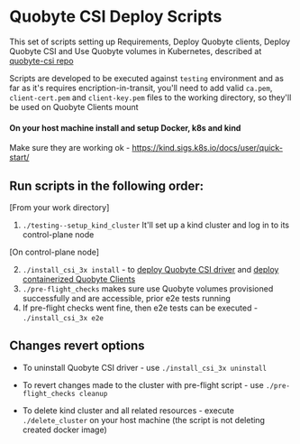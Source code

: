 # Quobyte CSI Deploy Scripts

This set of scripts setting up Requirements, Deploy Quobyte clients, Deploy Quobyte CSI and Use Quobyte volumes in Kubernetes, described at [quobyte-csi repo](https://github.com/quobyte/quobyte-csi/)

Scripts are developed to be executed against `testing` environment and as far as it's requires encription-in-transit, you'll need to add valid `ca.pem`, `client-cert.pem` and `client-key.pem` files to the working directory, so they'll be used on Quobyte Clients mount



#### On your host machine install and setup Docker, k8s and kind
Make sure they are working ok - https://kind.sigs.k8s.io/docs/user/quick-start/

## Run scripts in the following order:

[From your work directory]

1. `./testing--setup_kind_cluster`
It'll set up a kind cluster and log in to its control-plane node

[On control-plane node]

2. `./install_csi_3x install` - to [deploy Quobyte CSI driver](https://github.com/quobyte/quobyte-csi#deploy-quobyte-csi-driver) and [deploy containerized Quobyte Clients](https://github.com/quobyte/quobyte-csi/blob/master/docs/install_client/deploy_clients_3_x.md#deploy-containerized-quobyte-client)
3. `./pre-flight_checks` makes sure use Quobyte volumes provisioned successfully and are accessible, prior e2e tests running
4. If pre-flight checks went fine, then e2e tests can be executed - `./install_csi_3x e2e`


## Changes revert options

* To uninstall Quobyte CSI driver - use `./install_csi_3x uninstall`

* To revert changes made to the cluster with pre-flight script - use `./pre-flight_checks cleanup`

* To delete kind cluster and all related resources - execute `./delete_cluster` on your host machine (the script is not deleting created docker image)
